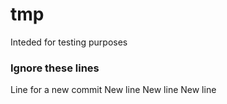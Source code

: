 # tmp
Inteded for testing purposes

### Ignore these lines
Line for a new commit
New line
New line
New line
